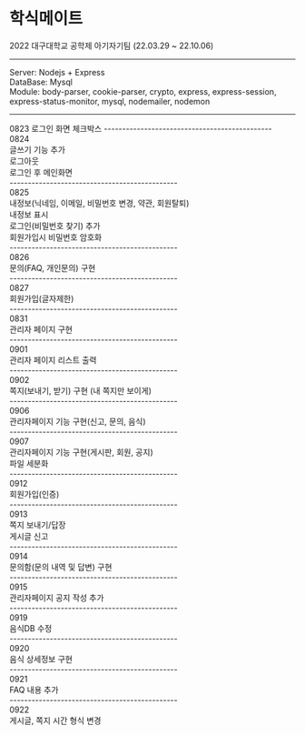 # 학식메이트
2022 대구대학교 공학제 아기자기팀 (22.03.29 ~ 22.10.06)<hr>
Server: Nodejs + Express<br>
DataBase: Mysql<br>
Module: body-parser, cookie-parser, crypto, express, express-session, express-status-monitor, mysql, nodemailer, nodemon
<hr>
0823
로그인 화면
체크박스
----------------------------------------------<br>
0824<br>
글쓰기 기능 추가<br>
로그아웃<br>
로그인 후 메인화면<br>
----------------------------------------------<br>
0825<br>
내정보(닉네임, 이메일, 비밀번호 변경, 약관, 회원탈퇴)<br>
내정보 표시<br>
로그인(비밀번호 찾기) 추가<br>
회원가입시 비밀번호 암호화<br>
----------------------------------------------<br>
0826<br>
문의(FAQ, 개인문의) 구현<br>
----------------------------------------------<br>
0827<br>
회원가입(글자제한)<br>
----------------------------------------------<br>
0831<br>
관리자 페이지 구현<br>
----------------------------------------------<br>
0901<br>
관리자 페이지 리스트 출력<br>
----------------------------------------------<br>
0902<br>
쪽지(보내기, 받기) 구현 (내 쪽지만 보이게)<br>
----------------------------------------------<br>
0906<br>
관리자페이지 기능 구현(신고, 문의, 음식)<br>
----------------------------------------------<br>
0907<br>
관리자페이지 기능 구현(게시판, 회원, 공지)<br>
파일 세분화<br>
----------------------------------------------<br>
0912<br>
회원가입(인증)<br>
----------------------------------------------<br>
0913<br>
쪽지 보내기/답장<br>
게시글 신고<br>
----------------------------------------------<br>
0914<br>
문의함(문의 내역 및 답변) 구현<br>
----------------------------------------------<br>
0915<br>
관리자페이지 공지 작성 추가<br>
----------------------------------------------<br>
0919<br>
음식DB 수정<br>
----------------------------------------------<br>
0920<br>
음식 상세정보 구현<br>
----------------------------------------------<br>
0921<br>
FAQ 내용 추가<br>
----------------------------------------------<br>
0922<br>
게시글, 쪽지 시간 형식 변경<br>
